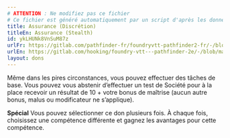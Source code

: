 ```yaml
---
# ATTENTION : Ne modifiez pas ce fichier
# Ce fichier est généré automatiquement par un script d'après les données du module Foundry VTT officiel et de sa traduction
title: Assurance (Discrétion)
titleEn: Assurance (Stealth)
id: ykLHUNk8VnSuM87z
urlFr: https://gitlab.com/pathfinder-fr/foundryvtt-pathfinder2-fr/-/blob/master/data/feats/ykLHUNk8VnSuM87z.htm
urlEn: https://gitlab.com/hooking/foundry-vtt---pathfinder-2e/-/blob/master/packs/data/feats.db/assurance-stealth.json
layout: dons
---
```

Même dans les pires circonstances, vous pouvez effectuer des tâches de base. Vous pouvez vous abstenir d’effectuer un test de Société pour à la place recevoir un résultat de 10 + votre bonus de maîtrise (aucun autre bonus, malus ou modificateur ne s’applique).

**Spécial** Vous pouvez sélectionner ce don plusieurs fois. À chaque fois, choisissez une compétence différente et gagnez les avantages pour cette compétence.

